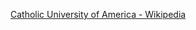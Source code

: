﻿[Catholic University of America - Wikipedia](https://en.wikipedia.org/wiki/Catholic_University_of_America)